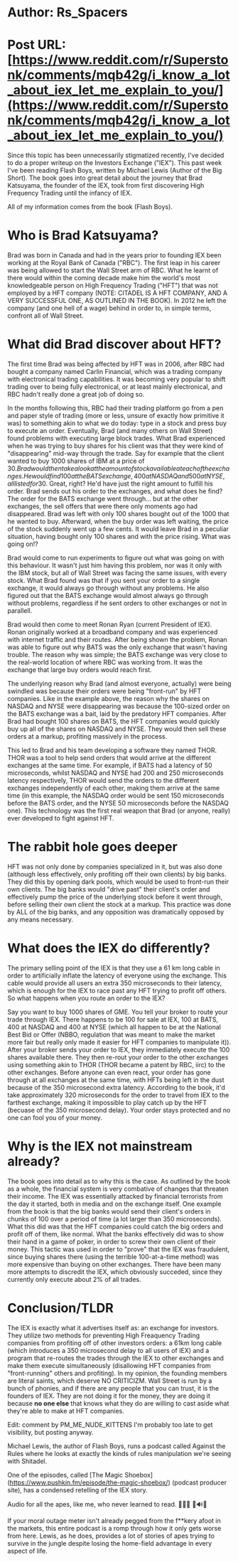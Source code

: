 # Author: Rs_Spacers
# Post URL: [https://www.reddit.com/r/Superstonk/comments/mqb42g/i_know_a_lot_about_iex_let_me_explain_to_you/](https://www.reddit.com/r/Superstonk/comments/mqb42g/i_know_a_lot_about_iex_let_me_explain_to_you/)


Since this topic has been unnecessarily stigmatized recently, I've decided to do a proper writeup on the Investors Exchange ("IEX"). This past week I've been reading Flash Boys, written by Michael Lewis (Author of the Big Short). The book goes into great detail about the journey that Brad Katsuyama, the founder of the IEX, took from first discovering High Frequency Trading until the infancy of IEX.

All of my information comes from the book (Flash Boys). 

# Who is Brad Katsuyama?

Brad was born in Canada and had in the years prior to founding IEX been working at the Royal Bank of Canada ("RBC"). The first leap in his career was being allowed to start the Wall Street arm of RBC. What he learnt of there would within the coming decade make him the world's most knowledgeable person on High Frequency Trading ("HFT") that was not employed by a HFT company (NOTE: CITADEL IS A HFT COMPANY, AND A VERY SUCCESSFUL ONE, AS OUTLINED IN THE BOOK). In 2012 he left the company (and one hell of a wage) behind in order to, in simple terms, confront all of Wall Street.

# What did Brad discover about HFT?

The first time Brad was being affected by HFT was in 2006, after RBC had bought a company named Carlin Financial, which was a trading company with electronical trading capabilities. It was becoming very popular to shift trading over to being fully electronical, or at least mainly electronical, and RBC hadn't really done a great job of doing so. 

In the months following this, RBC had their trading platform go from a pen and paper style of trading (more or less, unsure of exactly how primitive it was) to something akin to what we do today: type in a stock and press buy to execute an order. Eventually, Brad (and many others on Wall Street) found problems with executing large block trades. What Brad experienced when he was trying to buy shares for his client was that they were kind of "disappearing" mid-way through the trade. Say for example that the client wanted to buy 1000 shares of IBM at a price of 30$. Brad would then take a look at the amount of stock available at each of the exchanges. He would find 100 at the BATS exchange, 400 at NASDAQ and 500 at NYSE, all listed for 30$. Great, right? He'd have just the right amount to fulfill his order. Brad sends out his order to the exchanges, and what does he find? The order for the BATS exchange went through... but at the other exchanges, the sell offers that were there only moments ago had disappeared. Brad was left with only 100 shares bought out of the 1000 that he wanted to buy. Afterward, when the buy order was left waiting, the price of the stock suddenly went up a few cents. It would leave Brad in a peculiar situation, having bought only 100 shares and with the price rising. What was going on!?

Brad would come to run experiments to figure out what was going on with this behaviour. It wasn't just him having this problem, nor was it only with the IBM stock, but all of Wall Street was facing the same issues, with every stock. What Brad found was that if you sent your order to a single exchange, it would always go through without any problems. He also figured out that the BATS exchange would almost always go through without problems, regardless if he sent orders to other exchanges or not in parallell.

Brad would then come to meet Ronan Ryan (current President of IEX). Ronan originally worked at a broadband company and was experienced with internet traffic and their routes. After being shown the problem, Ronan was able to figure out why BATS was the only exchange that wasn't having trouble. The reason why was simple; the BATS exchange was very close to the real-world location of where RBC was working from. It was the exchange that large buy orders would reach first. 

The underlying reason why Brad (and almost everyone, actually) were being swindled was because their orders were being "front-run" by HFT companies. Like in the example above, the reason why the shares on NASDAQ and NYSE were disappearing was because the 100-sized order on the BATS exchange was a bait, laid by the predatory HFT companies. After Brad had bought 100 shares on BATS, the HFT companies would quickly buy up all of the shares on NASDAQ and NYSE. They would then sell these orders at a markup, profiting massively in the process. 

This led to Brad and his team developing a software they named THOR. THOR was a tool to help send orders that would arrive at the different exchanges at the same time. For example, if BATS had a latency of 50 microseconds, whilst NASDAQ and NYSE had 200 and 250 microseconds latency respectively, THOR would send the orders to the different exchanges independently of each other, making them arrive at the same time (in this example, the NASDAQ order would be sent 150 microseconds before the BATS order, and the NYSE 50 microseconds before the NASDAQ one). This technology was the first real weapon that Brad (or anyone, really) ever developed to fight against HFT. 

# The rabbit hole goes deeper

HFT was not only done by companies specialized in it, but was also done (although less effectively, only profiting off their own clients) by big banks. They did this by opening dark pools, which would be used to front-run their own clients. The big banks would "drive past" their client's order and effectively pump the price of the underlying stock before it went through, before selling their own client the stock at a markup. This practice was done by ALL of the big banks, and any opposition was dramatically opposed by any means necessary. 

# What does the IEX do differently?

The primary selling point of the IEX is that they use a 61 km long cable in order to artificially inflate the latency of everyone using the exchange. This cable would provide all users an extra 350 microseconds to their latency, which is enough for the IEX to race past any HFT trying to profit off others. So what happens when you route an order to the IEX?

Say you want to buy 1000 shares of GME. You tell your broker to route your trade through IEX. There happens to be 100 for sale at IEX, 100 at BATS, 400 at NASDAQ and 400 at NYSE (which all happen to be at the National Best Bid or Offer (NBBO, regulation that was meant to make the market more fair but really only made it easier for HFT companies to manipulate it)). After your broker sends your order to IEX, they immediately execute the 100 shares available there. They then re-rout your order to the other exchanges using something akin to THOR (THOR became a patent by RBC, iirc) to the other exchanges. Before anyone can even react, your order has gone through at all exchanges at the same time, with HFTs being left in the dust because of the 350 microsecond extra latency. According to the book, it'd take approximately 320 microseconds for the order to travel from IEX to the farthest exchange, making it impossible to play catch up by the HFT (becuase of the 350 microsecond delay). Your order stays protected and no one can fool you of your money.

# Why is the IEX not mainstream already?

The book goes into detail as to why this is the case. As outlined by the book as a whole, the financial system is very combative of changes that threaten their income. The IEX was essentially attacked by financial terrorists from the day it started, both in media and on the exchange itself. One example from the book is that the big banks would send their client's orders in chunks of 100 over a period of time (a lot larger than 350 microseconds). What this did was that the HFT companies could catch the big orders and profit off of them, like normal. What the banks effectively did was to show their hand in a game of poker, in order to screw their own client of their money. This tactic was used in order to "prove" that the IEX was fraudulent, since buying shares there (using the terrible 100-at-a-time method) was more expensive than buying on other exchanges. There have been many more attempts to discredit the IEX, which obviously succeded, since they currently only execute about 2% of all trades.

# Conclusion/TLDR

The IEX is exactly what it advertises itself as: an exchange for investors. They utilize two methods for preventing High Freaquency Trading companies from profiting off of other investors orders: a 61km long cable (which introduces a 350 microsecond delay to all users of IEX) and a program that re-routes the trades through the IEX to other exchanges and make them execute simultaneously (disallowing HFT companies from "front-running" others and profiting). In my opinion, the founding members are literal saints, which deserve NO CRITICIZM. Wall Street is run by a bunch of phonies, and if there are any people that you can trust, it is the founders of IEX. They are not doing it for the money, they are doing it because **no one else** that knows what they do are willing to cast aside what they're able to make at HFT companies.

Edit: comment by PM_ME_NUDE_KITTENS
I'm probably too late to get visibility, but posting anyway.

Michael Lewis, the author of Flash Boys, runs a podcast called Against the Rules where he looks at exactly the kinds of rules manipulation we're seeing with Shitadel.

One of the episodes, called [The Magic Shoebox] (https://www.pushkin.fm/episode/the-magic-shoebox/) (podcast producer site), has a condensed retelling of the IEX story.

Audio for all the apes, like me, who never learned to read. 🦍📕🙁 🦍🔊🙂

If your moral outage meter isn't already pegged from the f**kery afoot in the markets, this entire podcast is a romp through how it only gets worse from here. Lewis, as he does, provides a lot of stories of apes trying to survive in the jungle despite losing the home-field advantage in every aspect of life.